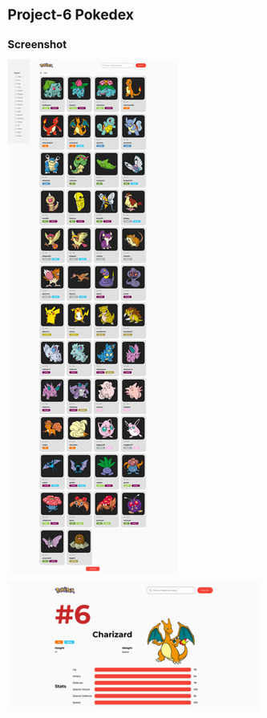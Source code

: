 # Project-6 Pokedex

## Screenshot

![Screenshot_1](screenshot/Screenshot-1.png)

![Screenshot_2](screenshot/Screenshot-2.png)